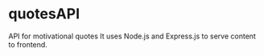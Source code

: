 # quotesAPI

API for motivational quotes 
It uses Node.js and Express.js to serve content to frontend.
